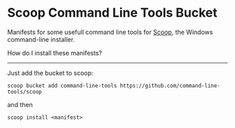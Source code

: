 # Scoop Command Line Tools Bucket

Manifests for some usefull command line tools for [Scoop](https://scoop.sh), the Windows command-line installer.

How do I install these manifests?

---------------------------------

Just add the bucket to scoop:

 `scoop bucket add command-line-tools https://github.com/command-line-tools/scoop`

 and then

 `scoop install <manifest>`
